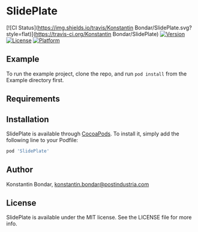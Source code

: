 # SlidePlate

[![CI Status](https://img.shields.io/travis/Konstantin Bondar/SlidePlate.svg?style=flat)](https://travis-ci.org/Konstantin Bondar/SlidePlate)
[![Version](https://img.shields.io/cocoapods/v/SlidePlate.svg?style=flat)](https://cocoapods.org/pods/SlidePlate)
[![License](https://img.shields.io/cocoapods/l/SlidePlate.svg?style=flat)](https://cocoapods.org/pods/SlidePlate)
[![Platform](https://img.shields.io/cocoapods/p/SlidePlate.svg?style=flat)](https://cocoapods.org/pods/SlidePlate)

## Example

To run the example project, clone the repo, and run `pod install` from the Example directory first.

## Requirements

## Installation

SlidePlate is available through [CocoaPods](https://cocoapods.org). To install
it, simply add the following line to your Podfile:

```ruby
pod 'SlidePlate'
```

## Author

Konstantin Bondar, konstantin.bondar@postindustria.com

## License

SlidePlate is available under the MIT license. See the LICENSE file for more info.
